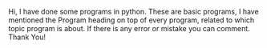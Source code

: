 Hi, I have done some programs in python. These are basic programs, I have mentioned the Program heading on top of every program, related to which topic program is about. If there is any error or mistake you can comment. Thank You!
